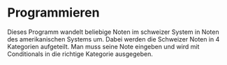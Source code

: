 # Programmieren
Dieses Programm wandelt beliebige Noten im schweizer System in Noten des amerikanischen Systems um. Dabei werden die Schweizer Noten in 4 Kategorien aufgeteilt. Man muss seine Note eingeben und wird mit Conditionals in die richtige Kategorie ausgegeben.
